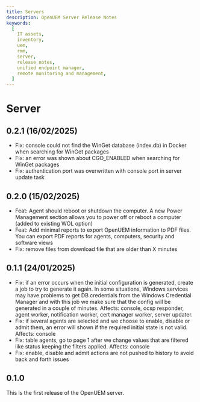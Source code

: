 ```yaml
---
title: Servers
description: OpenUEM Server Release Notes
keywords:
  [
    IT assets,
    inventory,
    uem,
    rmm,
    server,
    release notes,
    unified endpoint manager,
    remote monitoring and management,
  ]
---
```


# Server

## 0.2.1 (16/02/2025)

- Fix: console could not find the WinGet database (index.db) in Docker when searching for WinGet packages
- Fix: an error was shown about CGO_ENABLED when searching for WinGet packages
- Fix: authentication port was overwritten with console port in server update task

## 0.2.0 (15/02/2025)

- Feat: Agent should reboot or shutdown the computer. A new Power Management section allows you to power off or reboot a computer (added to existing WOL option)
- Feat: Add minimal reports to export OpenUEM information to PDF files. You can export PDF reports for agents, computers, security and software views
- Fix: remove files from download file that are older than X minutes

## 0.1.1 (24/01/2025)

- Fix: if an error occurs when the initial configuration is generated, create a job to try to generate it again. In some situations, Windows services may have problems to get DB credentials from the Windows Credential Manager and with this job we make sure that the config will be generated in a couple of minutes. Affects: console, ocsp responder, agent worker, notification worker, cert manager worker, server updater.
- Fix: if several agents are selected and we choose to enable, disable or admit them, an error will shown if the required initial state is not valid. Affects: console
- Fix: table agents, go to page 1 after we change values that are filtered like status keeping the filters applied. Affects: console
- Fix: enable, disable and admit actions are not pushed to history to avoid back and forth issues

## 0.1.0

This is the first release of the OpenUEM server.
